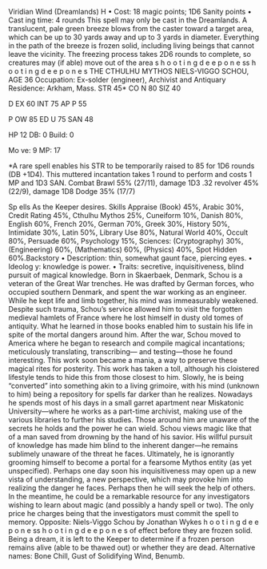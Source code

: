 Viridian Wind (Dreamlands) H
• Cost:  18 magic points; 1D6 Sanity points
•
 Cast
ing time: 4 rounds
This spell may only be cast in the Dreamlands. A 
translucent, pale green breeze blows from the caster toward 
a target area, which can be up to 30 yards away and up to 
3 yards in diameter. Everything in the path of the breeze 
is frozen solid, including living beings that cannot leave 
the vicinity. The freezing process takes 2D6 rounds to 
complete, so creatures may (if able) move out of the area s 
h 
o 
o 
t 
i 
n 
g 
d 
e e 
p 
o 
n 
e 
ss 
h 
o 
o 
t 
i 
n 
g 
d 
e e 
p 
o 
n 
e 
s
THE CTHULHU MYTHOS
NIELS-VIGGO SCHOU, AGE 36
Occupation:  Ex-solder (engineer), 
Archivist and Antiquary
Residence: Arkham, Mass.
STR 45*
 CO
N 80
 SIZ
 40
  
D
EX 60
 INT  75
 AP
P 55
  
P
OW 85
 ED
U 75
 SAN
 48
  
HP 12
 DB:
 0
 Build:
 0
  
Mo
ve: 9
 MP:
 17
 
*A rare spell enables his STR to be 
temporarily raised to 85 for 1D6 rounds (DB +1D4). This muttered incantation 
takes 1 round to perform and costs 1 MP 
and 1D3 SAN.
Combat
Brawl
 55% (27/11),
 damage 1D3
.32 revolver 
 45% (22/9),
 damage 1D8
Dodge
 35% (17/7)
 
Sp
ells
As the Keeper desires.
Skills
Appraise (Book) 45%, Arabic 30%, Credit 
Rating 45%, Cthulhu Mythos 25%, 
Cuneiform 10%, Danish 80%, English 
60%, French 20%, German 70%, Greek 
30%, History 50%, Intimidate 30%, Latin 50%, Library Use 80%, Natural 
World 40%, Occult 80%, Persuade 60%, 
Psychology 15%, Sciences: (Cryptography) 
30%, (Engineering) 60%, (Mathematics) 60%, (Physics) 40%, Spot Hidden 60%.Backstory
•
 Description: thin, somewhat gaunt 
face, piercing eyes.
•
 Ideolog
y: knowledge is power.
•
 Traits: secretive, inquisitiveness, blind 
pursuit of magical knowledge.
Born in Skaerbaek, Denmark, Schou is a veteran of the Great War trenches. 
He was drafted by German forces, who 
occupied southern Denmark, and spent 
the war working as an engineer. While he 
kept life and limb together, his mind was 
immeasurably weakened. Despite such trauma, Schou’s service allowed him to visit the forgotten medieval hamlets of 
France where he lost himself in dusty old 
tomes of antiquity. What he learned in 
those books enabled him to sustain his life 
in spite of the mortal dangers around him.
After the war, Schou moved to 
America where he began to research and compile magical incantations; 
meticulously translating, transcribing—
and testing—those he found interesting. 
This work soon became a mania, a way to 
preserve these magical rites for posterity. 
This work has taken a toll, although his 
cloistered lifestyle tends to hide this from 
those closest to him. Slowly, he is being 
“converted” into something akin to a 
living grimoire, with his mind (unknown 
to him) being a repository for spells far 
darker than he realizes. Nowadays he spends most of his 
days in a small garret apartment near Miskatonic University—where he 
works as a part-time archivist, making 
use of the various libraries to further his 
studies. Those around him are unaware 
of the secrets he holds and the power 
he can wield.
Schou views magic like that of a man 
saved from drowning by the hand of his 
savior. His willful pursuit of knowledge 
has made him blind to the inherent 
danger—he remains sublimely unaware 
of the threat he faces. Ultimately, he is 
ignorantly grooming himself to become 
a portal for a fearsome Mythos entity 
(as yet unspecified). Perhaps one day 
soon his inquisitiveness may open up 
a new vista of understanding, a new 
perspective, which may provoke him into 
realizing the danger he faces. Perhaps 
then he will seek the help of others. In 
the meantime, he could be a remarkable 
resource for any investigators wishing 
to learn about magic (and possibly a 
handy spell or two). The only price he 
charges being that the investigators must 
commit the spell to memory. 
Opposite: Niels-Viggo Schou by Jonathan Wykes 
h 
o 
o 
t 
i 
n 
g 
d 
e e 
p 
o 
n 
e 
ss 
h 
o 
o 
t 
i 
n 
g 
d 
e e 
p 
o 
n 
e 
s
of effect before they are frozen solid. Being a dream, it is 
left to the Keeper to determine if a frozen person remains 
alive (able to be thawed out) or whether they are dead.
Alternative names: Bone Chill, Gust of Solidifying Wind, 
Benumb.

